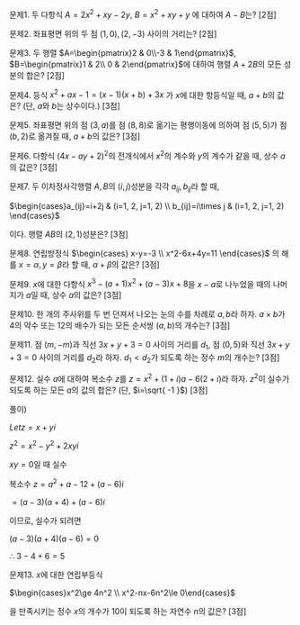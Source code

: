 
문제1. 두 다항식 $A=2x^2+xy-2y$, $B=x^2+xy+y$ 에 대하여 $A-B$는? [2점]



문제2. 좌표평면 위의 두 점 $(1, 0), (2, -3)$ 사이의 거리는? [2점]



문제3. 두 행렬 $A=\begin{pmatrix}2 & 0\\-3 & 1\end{pmatrix}$, $B=\begin{pmatrix}1 & 2\\ 0 & 2\end{pmatrix}$에 대하여 행렬 $A+2B$의 모든 성분의 합은? [2점]


문제4. 등식 $x^2+ax-1=(x-1)(x+b)+3x$ 가 $x$에 대한 항등식일 때, $a+b$의 값은? (단, $a$와 $b$는 상수이다.) [3점]



문제5. 좌표평면 위의 점 $(3, a)$를 점 $(8, 8)$로 옮기는 평행이동에 의하여 점 $(5, 5)$가 점 $(b, 2)$로 옮겨질 때, $a+b$의 값은? [3점]



문제6. 다항식 $(4x-ay+2)^2$의 전개식에서 $x^2$의 계수와 $y$의 계수가 같을 때, 상수 $a$의 값은? [3점]



문제7. 두 이차정사각행렬 $A, B$의 $(i, j)$성분을 각각 $a_{ij}, b_{ij}$라 할 때, 

$\begin{cases}a_{ij}=i+2j & (i=1, 2, j=1, 2) \\ b_{ij}=i\times j & (i=1, 2, j=1, 2) \end{cases}$

이다. 행렬 $AB$의 $(2, 1)$성분은? [3점]


문제8. 연립방정식 $\begin{cases} x-y=-3 \\ x^2-6x+4y=11 \end{cases}$ 의 해를 $x=\alpha, y=\beta$라 할 때, $\alpha+\beta$의 값은? [3점]


문제9. $x$에 대한 다항식 $x^3-(a+1)x^2+(a-3)x+8$을 $x-a$로 나누었을 때의 나머지가 $a$일 때, 상수 $a$의 값은? [3점]



문제10. 한 개의 주사위를 두 번 던져서 나오는 눈의 수를 차례로 $a, b$라 하자. $a\times b$가 $4$의 약수 또는 $12$의 배수가 되는 모든 순서쌍 $(a, b)$의 개수는? [3점]


문제11. 점 $(m, -m)$과 직선 $3x+y+3=0$ 사이의 거리를 $d_{1}$, 점 $(0, 5)$와 직선 $3x+y+3=0$ 사이의 거리를 $d_{2}$라 하자. $d_{1}<d_{2}$가 되도록 하는 정수 $m$의 개수는? [3점]



문제12. 실수 $a$에 대하여 복소수 $z$를 $z=x^2+(1+i)a-6(2+i)$라 하자. $z^2$이 실수가 되도록 하는 모든 $a$의 값의 합은? (단, $i=\sqrt{ -1 }$) [3점]

풀이)

$Let z=x+yi$

$z^2=x^2-y^2+2xyi$

$xy=0$일 때 실수

복소수 $z=a^2+a-12+(a-6)i$

$=(a-3)(a+4)+(a-6)i$

이므로, 실수가 되려면

$(a-3)(a+4)(a-6)=0$

$\therefore\ 3-4+6=5$



문제13. $x$에 대한 연립부등식 

$\begin{cases}x^2\ge 4n^2 \\ x^2-nx-6n^2\le 0\end{cases}$

을 만족시키는 정수 $x$의 개수가 $10$이 되도록 하는 자연수 $n$의 값은? [3점]



